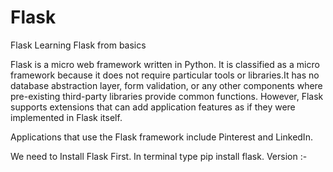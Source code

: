 # Flask
Flask
Learning Flask from basics 

Flask is a micro web framework written in Python. It is classified as a micro framework because it does not require particular tools or libraries.It has no database abstraction layer, form validation, or any other components where pre-existing third-party libraries provide common functions. However, Flask supports extensions that can add application features as if they were implemented in Flask itself. 

Applications that use the Flask framework include Pinterest and LinkedIn.

We need to Install Flask First. In terminal type pip install flask.
Version :- 
